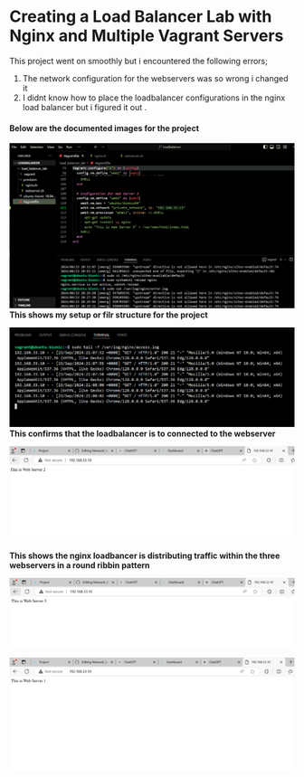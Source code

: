 #  Creating a Load Balancer Lab with Nginx and Multiple Vagrant Servers
 This project went on smoothly but i encountered the following errors;
1. The network configuration for the webservers was so wrong i changed it  
2. I didnt know how to place the loadbalancer configurations  in the nginx load balancer but i figured it out .
#### **Below are the documented images for the project**

![image](./images/image0011.PNG)
 **This shows my setup or filr structure for the project**
 
![image](./images/images0012.PNG)
**This confirms that the loadbalancer is  to connected to the webserver**

![image](./images/images0013.PNG)

**This shows the nginx loadbancer is distributing traffic within the three webservers in a round ribbin pattern**

![image](./images/images0014.PNG)

![image](./images/inages0013.PNG)
